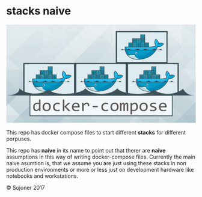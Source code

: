# stacks naive


![docker-compose](d-compose-img.jpeg)

This repo has docker compose files to start different __stacks__ for different porpuses.

This repo has __naive__ in its name to point out that therer are __naive__ assumptions in this way of writing docker-compose files. Currently the main naive asumtion is, that we assume you are just using these stacks in non production environments or more or less just on development hardware like notebooks and workstations.


© Sojoner 2017